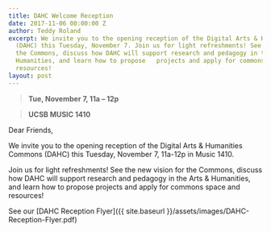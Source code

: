 ```yaml
---
title: DAHC Welcome Reception
date: 2017-11-06 00:00:00 Z
author: Teddy Roland
excerpt: We invite you to the opening reception of the Digital Arts & Humanities Commons
  (DAHC) this Tuesday, November 7. Join us for light refreshments! See the new vision for
  the Commons, discuss how DAHC will support research and pedagogy in the Arts &
  Humanities, and learn how to propose   projects and apply for commons space and
  resources!
layout: post
---
```


> **Tue, November 7, 11a – 12p**

> **UCSB MUSIC 1410**

Dear Friends,

We invite you to the opening reception of the Digital Arts & Humanities Commons (DAHC) this Tuesday, November 7, 11a-12p in Music 1410.

Join us for light refreshments! See the new vision for the Commons, discuss how DAHC will support research and pedagogy in the Arts & Humanities, and learn how to propose   projects and apply for commons space and resources!

See our [DAHC Reception Flyer]({{ site.baseurl }}/assets/images/DAHC-Reception-Flyer.pdf)
